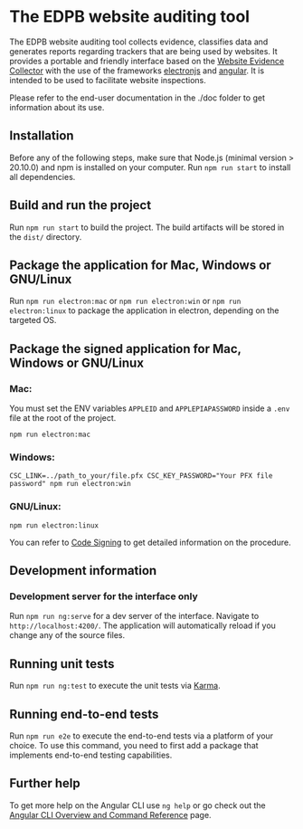 # The EDPB website auditing tool

The EDPB website auditing tool collects evidence, classifies data and generates reports regarding trackers that are being used by websites.  It provides a portable and friendly interface based on the [Website Evidence Collector](https://joinup.ec.europa.eu/collection/free-and-open-source-software/solution/website-evidence-collector) with the use of the frameworks [electronjs](https://www.electronjs.org/) and [angular](https://angular.io). It is intended to be used to facilitate website inspections.

Please refer to the end-user documentation in the ./doc folder to get information about its use.

## Installation

Before any of the following steps, make sure that Node.js (minimal version > 20.10.0) and npm is installed on your computer. Run `npm run start` to install all dependencies.

## Build and run the project

Run `npm run start` to build the project. The build artifacts will be stored in the `dist/` directory. 


## Package the application for Mac, Windows or GNU/Linux
Run `npm run electron:mac` or `npm run electron:win` or `npm run electron:linux` to package the application in electron, depending on the targeted OS. 

## Package the signed application for Mac, Windows or GNU/Linux

### Mac:

You must set the ENV variables `APPLEID` and `APPLEPIAPASSWORD` inside a `.env` file at the root of the project.

```
npm run electron:mac
```

### Windows:

```
CSC_LINK=../path_to_your/file.pfx CSC_KEY_PASSWORD="Your PFX file password" npm run electron:win
```

### GNU/Linux:

```
npm run electron:linux
```

You can refer to [Code Signing](https://www.electron.build/code-signing) to get detailed information on the procedure.


## Development information

### Development server for the interface only

Run `npm run ng:serve` for a dev server of the interface. Navigate to `http://localhost:4200/`. The application will automatically reload if you change any of the source files.


## Running unit tests

Run `npm run ng:test` to execute the unit tests via [Karma](https://karma-runner.github.io).

## Running end-to-end tests

Run `npm run e2e` to execute the end-to-end tests via a platform of your choice. To use this command, you need to first add a package that implements end-to-end testing capabilities.

## Further help

To get more help on the Angular CLI use `ng help` or go check out the [Angular CLI Overview and Command Reference](https://angular.io/cli) page.



